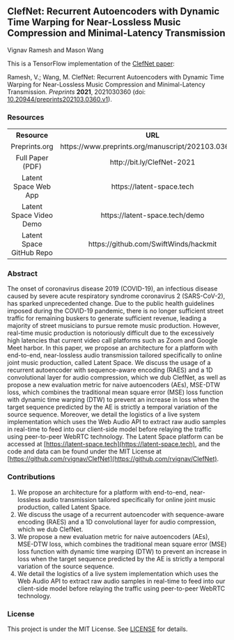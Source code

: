 ## ClefNet: Recurrent Autoencoders with Dynamic Time Warping for Near-Lossless Music Compression and Minimal-Latency Transmission
Vignav Ramesh and Mason Wang

This is a TensorFlow implementation of the [ClefNet paper](https://www.preprints.org/manuscript/202103.0360/v1):

Ramesh, V.; Wang, M. ClefNet: Recurrent Autoencoders with Dynamic Time Warping for Near-Lossless Music Compression and Minimal-Latency Transmission. *Preprints* **2021**, 2021030360 (doi: [10.20944/preprints202103.0360.v1](https://www.preprints.org/manuscript/202103.0360/v1)).

### Resources

<table><tbody>
<!-- START TABLE -->
<!-- TABLE HEADER -->
<th valign="bottom">Resource</th>
<th valign="bottom">URL</th>
<!-- TABLE BODY -->
<tr>
<td align="center">Preprints.org</td>
<td align="center">https://www.preprints.org/manuscript/202103.0360/v1</td>
</tr>
 <tr>
<td align="center">Full Paper (PDF)</td>
<td align="center">http://bit.ly/ClefNet-2021</td>
</tr>
  <tr>
<td align="center">Latent Space Web App</td>
<td align="center">https://latent-space.tech</td>
</tr>
 <tr>
<td align="center">Latent Space Video Demo</td>
<td align="center">https://latent-space.tech/demo</td>
</tr>
  <tr>
<td align="center">Latent Space GitHub Repo</td>
<td align="center">https://github.com/SwiftWinds/hackmit</td>
</tr>
</tbody></table>

### Abstract
The onset of coronavirus disease 2019 (COVID-19), an infectious disease caused by severe acute respiratory syndrome coronavirus 2 (SARS-CoV-2), has sparked unprecedented change. Due to the public health guidelines imposed during the COVID-19 pandemic, there is no longer sufficient street traffic for remaining buskers to generate sufficient revenue, leading a majority of street musicians to pursue remote music production. However, real-time music production is notoriously difficult due to the excessively high latencies that current video call platforms such as Zoom and Google Meet harbor. In this paper, we propose an architecture for a platform with end-to-end, near-lossless audio transmission tailored specifically to online joint music production, called Latent Space. We discuss the usage of a recurrent autoencoder with sequence-aware encoding (RAES) and a 1D convolutional layer for audio compression, which we dub ClefNet, as well as propose a new evaluation metric for naive autoencoders (AEs), MSE-DTW loss, which combines the traditional mean square error (MSE) loss function with dynamic time warping (DTW) to prevent an increase in loss when the target sequence predicted by the AE is strictly a temporal variation of the source sequence. Moreover, we detail the logistics of a live system implementation which uses the Web Audio API to extract raw audio samples in real-time to feed into our client-side model before relaying the traffic using peer-to-peer WebRTC technology. The Latent Space platform can be accessed at [https://latent-space.tech](https://latent-space.tech), and the code and data can be found under the MIT License at [https://github.com/rvignav/ClefNet](https://github.com/rvignav/ClefNet).

### Contributions
1. We propose an architecture for a platform with end-to-end, near-lossless audio transmission tailored specifically for online joint music production, called Latent Space. 
2. We discuss the usage of a recurrent autoencoder with sequence-aware encoding (RAES) and a 1D convolutional layer for audio compression, which we dub ClefNet.
3. We propose a new evaluation metric for naive autoencoders (AEs), MSE-DTW loss, which combines the traditional mean square error (MSE) loss function with dynamic time warping (DTW) to prevent an increase in loss when the target sequence predicted by the AE is strictly a temporal variation of the source sequence.
4. We detail the logistics of a live system implementation which uses the Web Audio API to extract raw audio samples in real-time to feed into our client-side model before relaying the traffic using peer-to-peer WebRTC technology.

### License
This project is under the MIT License. See [LICENSE](LICENSE) for details.
